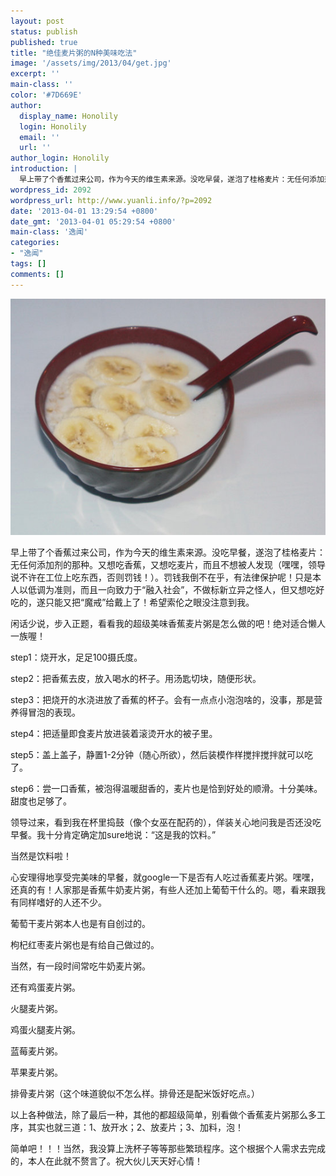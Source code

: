 ```yaml
---
layout: post
status: publish
published: true
title: "绝佳麦片粥的N种美味吃法"
image: '/assets/img/2013/04/get.jpg'
excerpt: ''
main-class: ''
color: '#7D669E'
author:
  display_name: Honolily
  login: Honolily
  email: ''
  url: ''
author_login: Honolily
introduction: |
  早上带了个香蕉过来公司，作为今天的维生素来源。没吃早餐，遂泡了桂格麦片：无任何添加剂的那种。又想吃香蕉，又想吃麦片，而且不想被人发现（嘿嘿，领导说不许在工位上吃东西，否则罚钱！）。罚钱我倒不在乎，有法律保护呢！只是本人以低调为准则，而且一向致力于&ldquo;融入社会&rdquo;，不做标新立异之怪人，但又想吃好吃的，遂只能又把&ldquo;魔戒&rdquo;给戴上了！希望索伦之眼没注意到我。
wordpress_id: 2092
wordpress_url: http://www.yuanli.info/?p=2092
date: '2013-04-01 13:29:54 +0800'
date_gmt: '2013-04-01 05:29:54 +0800'
main-class: '逸闻'
categories:
- "逸闻"
tags: []
comments: []
---
```

![香蕉麦片粥](/assets/img/2013/04/get.jpg "香蕉麦片粥")

早上带了个香蕉过来公司，作为今天的维生素来源。没吃早餐，遂泡了桂格麦片：无任何添加剂的那种。又想吃香蕉，又想吃麦片，而且不想被人发现（嘿嘿，领导说不许在工位上吃东西，否则罚钱！）。罚钱我倒不在乎，有法律保护呢！只是本人以低调为准则，而且一向致力于&ldquo;融入社会&rdquo;，不做标新立异之怪人，但又想吃好吃的，遂只能又把&ldquo;魔戒&rdquo;给戴上了！希望索伦之眼没注意到我。

闲话少说，步入正题，看看我的超级美味香蕉麦片粥是怎么做的吧！绝对适合懒人一族喔！

step1：烧开水，足足100摄氏度。

step2：把香蕉去皮，放入喝水的杯子。用汤匙切块，随便形状。

step3：把烧开的水浇进放了香蕉的杯子。会有一点点小泡泡啥的，没事，那是营养得冒泡的表现。

step4：把适量即食麦片放进装着滚烫开水的被子里。

step5：盖上盖子，静置1-2分钟（随心所欲），然后装模作样搅拌搅拌就可以吃了。

step6：尝一口香蕉，被泡得温暖甜香的，麦片也是恰到好处的顺滑。十分美味。甜度也足够了。

领导过来，看到我在杯里捣鼓（像个女巫在配药的），佯装关心地问我是否还没吃早餐。我十分肯定确定加sure地说：&ldquo;这是我的饮料。&rdquo;

当然是饮料啦！

心安理得地享受完美味的早餐，就google一下是否有人吃过香蕉麦片粥。嘿嘿，还真的有！人家那是香蕉牛奶麦片粥，有些人还加上葡萄干什么的。嗯，看来跟我有同样嗜好的人还不少。

葡萄干麦片粥本人也是有自创过的。

枸杞红枣麦片粥也是有给自己做过的。

当然，有一段时间常吃牛奶麦片粥。

还有鸡蛋麦片粥。

火腿麦片粥。

鸡蛋火腿麦片粥。

蓝莓麦片粥。

苹果麦片粥。

排骨麦片粥（这个味道貌似不怎么样。排骨还是配米饭好吃点。）

以上各种做法，除了最后一种，其他的都超级简单，别看做个香蕉麦片粥那么多工序，其实也就三道：1、放开水；2、放麦片；3、加料，泡！

简单吧！！！当然，我没算上洗杯子等等那些繁琐程序。这个根据个人需求去完成的，本人在此就不赘言了。祝大伙儿天天好心情！

